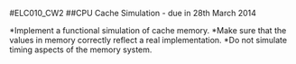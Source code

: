 #ELC010_CW2
##CPU Cache Simulation - due in 28th March 2014


*Implement a functional simulation of cache memory. 
*Make sure that the values in memory correctly reflect a real implementation.
*Do not simulate timing aspects of the memory system.
